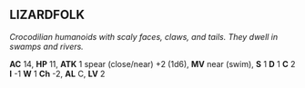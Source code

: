## LIZARDFOLK

_Crocodilian humanoids with scaly faces, claws, and tails. They dwell in swamps and rivers._

**AC** 14, **HP** 11, **ATK** 1 spear (close/near) +2 (1d6), **MV** near (swim), **S** 1 **D** 1 **C** 2 **I** -1 **W** 1 **Ch** -2, **AL** C, **LV** 2

